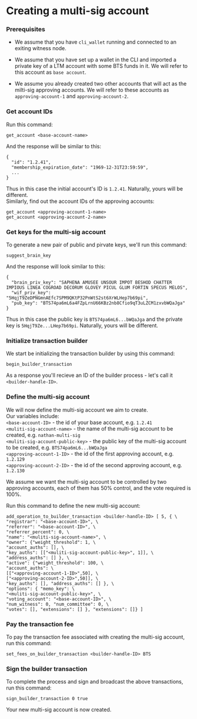 # Creating a multi-sig account
### Prerequisites
* We assume that you have `cli_wallet` running and connected to an exiting witness node.

* We assume that you have set up a wallet in the CLI and imported a private key of a LTM account with some BTS funds in it. We will refer to this account as `base account`.

* We assume you already created two other accounts that will act as the milti-sig approving accounts. We will refer to these accounts as `approving-account-1` and `approving-account-2`.


### Get account IDs
Run this command:
```
get_account <base-account-name>
```
And the response will be similar to this:
```
{
  "id": "1.2.41",
  "membership_expiration_date": "1969-12-31T23:59:59",
  ...
}
```
Thus in this case the initial account's ID is `1.2.41`. Naturally, yours will be different.  
Similarly, find out the account IDs of the approving accounts:
```
get_account <approving-account-1-name>
get_account <approving-account-2-name>
```


### Get keys for the multi-sig account
To generate a new pair of public and pirvate keys, we'll run this command:
```
suggest_brain_key
```
And the response will look similar to this:
```
{
  "brain_priv_key": "SAPHENA AMUSEE UNSOUR IMPOT BESHOD CHATTER IMPIOUS LINEA COGROAD DECORUM GLOVEY PICUL GLUM FORTIN SPECUS MELOS",
  "wif_priv_key": "5HqjT9ZeDPNGmnAEfc7SPM9QKtP32PnWtS2st6XrWLHep7b69pi",
  "pub_key": "BTS74pa6mL6a4FZpLrnU66KBz2nb8Cfio9qT3uLZCM1zxvbWQaJga"
}
```
Thus in this case the public key is `BTS74pa6mL6...bWQaJga` and the private key is `5HqjT9Ze...LHep7b69pi`. Naturally, yours will be different.

### Initialize transaction builder
We start be initializing the transaction builder by using this command:
```
begin_builder_transaction
```
As a response you'll recieve an ID of the builder process - let's call it `<builder-handle-ID>`.

### Define the multi-sig account
We will now define the multi-sig account we aim to create.  
Our variables include:  
`<base-account-ID>` - the id of your base account, e.g. `1.2.41`  
`<muliti-sig-account-name>` - the name of the multi-sig account to be created, e.g. `nathan-multi-sig`  
`<muliti-sig-account-public-key>` - the public key of the multi-sig account to be created, e.g. `BTS74pa6mL6...bWQaJga`  
`<approving-account-1-ID>` - the id of the first approving account, e.g. `1.2.129`  
`<approving-account-2-ID>` - the id of the second approving account, e.g. `1.2.130`  

We assume we want the multi-sig account to be controlled by two approving accounts, each of them has 50% control, and the vote required is 100%.

Run this command to define the new multi-sig account:
```
add_operation_to_builder_transaction <builder-handle-ID> [ 5, { \
"registrar": "<base-account-ID>", \
"referrer": "<base-account-ID>", \
"referrer_percent": 0, \
"name": "<muliti-sig-account-name>", \
"owner": {"weight_threshold": 1, \
"account_auths": [], \
"key_auths": [["<muliti-sig-account-public-key>", 1]], \
"address_auths": [] }, \
"active": {"weight_threshold": 100, \
"account_auths": \
[["<approving-account-1-ID>",50], \
["<approving-account-2-ID>",50]], \
"key_auths": [], "address_auths": [] }, \
"options": { "memo_key": \
"<muliti-sig-account-public-key>", \
"voting_account": "<base-account-ID>", \
"num_witness": 0, "num_committee": 0, \
"votes": [], "extensions": [] }, "extensions": []} ]
```

### Pay the transaction fee
To pay the transaction fee associated with creating the multi-sig account, run this command: 
```
set_fees_on_builder_transaction <builder-handle-ID> BTS
```

### Sign the builder transaction
To complete the process and sign and broadcast the above transactions, run this command:
```
sign_builder_transaction 0 true
```
Your new multi-sig account is now created.